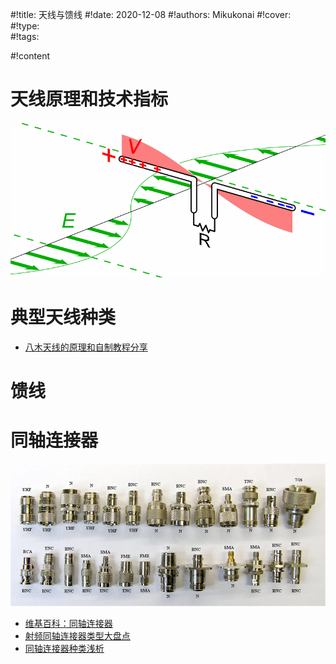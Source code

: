 #!title:    天线与馈线
#!date:     2020-12-08
#!authors:  Mikukonai
#!cover:    
#!type:     
#!tags:     

#!content

# 天线原理和技术指标

![半波长偶极振子](./image/ant/dipole-antenna.gif)

# 典型天线种类

- [八木天线的原理和自制教程分享](https://www.eefocus.com/rf-microwave/419756)

# 馈线

# 同轴连接器

![同轴连接器](./image/ant/同轴连接器.jpg)

- [维基百科：同轴连接器](https://zh.wikipedia.org/wiki/%E5%B0%84%E9%A2%91%E8%BF%9E%E6%8E%A5%E5%99%A8)
- [射频同轴连接器类型大盘点](http://www.mwrf.net/tech/basic/2017/22414.html)
- [同轴连接器种类浅析](http://www.krljq.com/index.php/Article/articleInfo/article_id/374.html)
